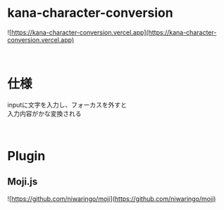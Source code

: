 # kana-character-conversion
![https://kana-character-conversion.vercel.app](https://kana-character-conversion.vercel.app)

<br>

# 仕様
<p>inputに文字を入力し、フォーカスを外すと<br>入力内容がかな変換される</p>
<br>

# Plugin

## Moji.js
![https://github.com/niwaringo/moji](https://github.com/niwaringo/moji)